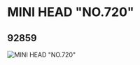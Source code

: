 # MINI HEAD "NO.720"
## 92859
![MINI HEAD "NO.720"](https://lc-www-live-s.legocdn.com/media/bricks/5/2/4597233.jpg)